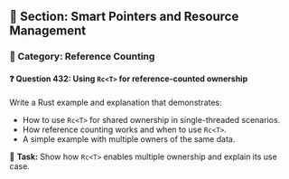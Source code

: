 ## 📘 Section: Smart Pointers and Resource Management  
### 🔹 Category: Reference Counting  
#### ❓ Question 432: Using `Rc<T>` for reference-counted ownership

Write a Rust example and explanation that demonstrates:

- How to use `Rc<T>` for shared ownership in single-threaded scenarios.
- How reference counting works and when to use `Rc<T>`.
- A simple example with multiple owners of the same data.

🔧 **Task:** Show how `Rc<T>` enables multiple ownership and explain its use case.
